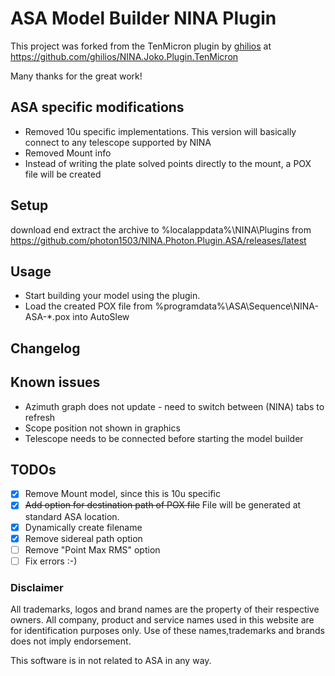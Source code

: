 # ASA Model Builder NINA Plugin

This project was forked from the TenMicron plugin by [ghilios](https://github.com/ghilios) at https://github.com/ghilios/NINA.Joko.Plugin.TenMicron


Many thanks for the great work!

## ASA specific modifications
- Removed 10u specific implementations. This version will basically connect to any telescope supported by NINA
- Removed Mount info
- Instead of writing the plate solved points directly to the mount, a POX file will be created


## Setup

download end extract the archive to %localappdata%\NINA\Plugins from https://github.com/photon1503/NINA.Photon.Plugin.ASA/releases/latest

## Usage

- Start building your model using the plugin.
- Load the created POX file from %programdata%\ASA\Sequence\NINA-ASA-*.pox into AutoSlew

## Changelog



## Known issues

- Azimuth graph does not update - need to switch between (NINA) tabs to refresh
- Scope position not shown in graphics
- Telescope needs to be connected before starting the model builder

## TODOs
- [x] Remove Mount model, since this is 10u specific
- [x] ~~Add option for destination path of POX file~~ File will be generated at standard ASA location.
- [x] Dynamically create filename
- [x] Remove sidereal path option
- [ ] Remove "Point Max RMS" option
- [ ] Fix errors :-)

### Disclaimer

All trademarks, logos and brand names are the property of their respective owners. All company, product and service names used in this website are for identification purposes only. Use of these names,trademarks and brands does not imply endorsement.

This software is in not related to ASA in any way.
